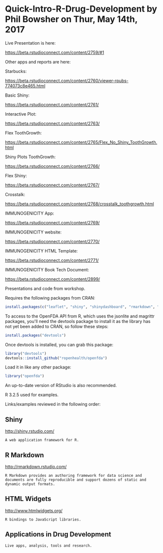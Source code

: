 # Quick-Intro-R-Drug-Development by Phil Bowsher on Thur, May 14th, 2017

Live Presentation is here:

https://beta.rstudioconnect.com/content/2759/#1

Other apps and reports are here:

Starbucks:

https://beta.rstudioconnect.com/content/2760/viewer-rpubs-774073c8e465.html

Basic Shiny:

https://beta.rstudioconnect.com/content/2761/

Interactive Plot:

https://beta.rstudioconnect.com/content/2763/

Flex ToothGrowth:

https://beta.rstudioconnect.com/content/2765/Flex_No_Shiny_ToothGrowth.html

Shiny Plots ToothGrowth:

https://beta.rstudioconnect.com/content/2766/

Flex Shiny:

https://beta.rstudioconnect.com/content/2767/

Crosstalk:

https://beta.rstudioconnect.com/content/2768/crosstalk_toothgrowth.html

IMMUNOGENICITY App:

https://beta.rstudioconnect.com/content/2769/

IMMUNOGENICITY website:

https://beta.rstudioconnect.com/content/2770/

IMMUNOGENICITY HTML Template:

https://beta.rstudioconnect.com/content/2771/

IMMUNOGENICITY Book Tech Document:

https://beta.rstudioconnect.com/content/2899/

Presentations and code from workshop.

Requires the following packages from CRAN:

```r
install.packages(c("leaflet", "shiny", "shinydashboard", "rmarkdown", "flex_dashboard", "ggplot2", "plotly", "plyr", "reshape2"))
``` 

To access to the OpenFDA API from R, which uses the jsonlite and magrittr packages, you'll need the devtools package to install it as the library has not yet been added to CRAN, so follow these steps:

```r
install.packages("devtools")
```

Once devtools is installed, you can grab this package:

```r
library("devtools")
devtools::install_github("ropenhealth/openfda")
```
Load it in like any other package:

```r
library("openfda")
```

An up-to-date version of RStudio is also recommended.

R 3.2.5 used for examples.

Links/examples reviewed in the following order:

## **Shiny**

http://shiny.rstudio.com/

    A web application framework for R.

## **R Markdown**

http://rmarkdown.rstudio.com/
  
    R Markdown provides an authoring framework for data science and documents are fully reproducible and support dozens of static and dynamic output formats.

## **HTML Widgets**

http://www.htmlwidgets.org/

    R bindings to JavaScript libraries.
    
## **Applications in Drug Development**

    Live apps, analysis, tools and research.
